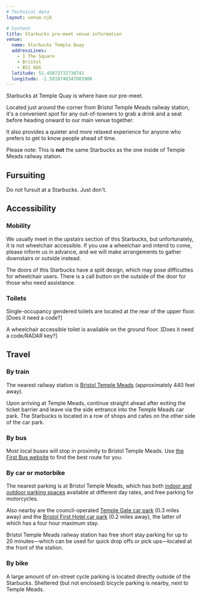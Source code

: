 ```yaml
---
# Technical data
layout: venue.njk

# Content
title: Starbucks pre-meet venue information
venue:
  name: Starbucks Temple Quay
  addressLines:
    - 1 The Square
    - Bristol
    - BS1 6DG
  latitude: 51.45073732738741
  longitude: -2.5818740347803906
---
```


Starbucks at Temple Quay is where have our pre-meet.

Located just around the corner from Bristol Temple Meads railway station, it's a convenient spot for any out-of-towners to grab a drink and a seat before heading onward to our main venue together.

It also provides a quieter and more relaxed experience for anyone who prefers to get to know people ahead of time.

Please note: This is **not** the same Starbucks as the one inside of Temple Meads railway station.

## Fursuiting

Do not fursuit at a Starbucks. Just don't.

## Accessibility

### Mobility

We usually meet in the upstairs section of this Starbucks, but unfortunately, it is not wheelchair accessible. If you use a wheelchair and intend to come, please inform us in advance, and we will make arrangements to gather downstairs or outside instead.

The doors of this Starbucks have a split design, which may pose difficulties for wheelchair users. There is a call button on the outside of the door for those who need assistance.

### Toilets

Single-occupancy gendered toilets are located at the rear of the upper floor. [Does it need a code?]

A wheelchair accessible toilet is available on the ground floor. [Does it need a code/RADAR key?]

## Travel

### By train

The nearest railway station is [Bristol Temple Meads](https://www.nationalrail.co.uk/stations/bristol-temple-meads/) (approximately 440 feet away).

Upon arriving at Temple Meads, continue straight ahead after exiting the ticket barrier and leave via the side entrance into the Temple Meads car park. The Starbucks is located in a row of shops and cafes on the other side of the car park.

### By bus

Most local buses will stop in proximity to Bristol Temple Meads. Use [the First Bus website](https://www.firstgroup.com/bristol-bath-and-west/) to find the best route for you.

### By car or motorbike

The nearest parking is at Bristol Temple Meads, which has both [indoor and outdoor parking spaces](https://www.apcoa.co.uk/parking/bristol/bristol-temple-meads/) available at different day rates, and free parking for motorcycles.

Also nearby are the council-operated [Temple Gate car park](https://www.bristol.gov.uk/parking/temple-gate-long-stay-car-park) (0.3 miles away) and the [Bristol First Hotel car park](https://www.bristol.gov.uk/parking/bristol-first-hotel-short-stay-car-park) (0.2 miles away), the latter of which has a four hour maximum stay.

Bristol Temple Meads railway station has free short stay parking for up to 20 minutes—which can be used for quick drop offs or pick ups—located at the front of the station.

### By bike

A large amount of on-street cycle parking is located directly outside of the Starbucks. Sheltered (but not enclosed) bicycle parking is nearby, next to Temple Meads.
